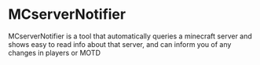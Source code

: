 MCserverNotifier
================

MCserverNotifier is a tool that automatically queries a minecraft server and shows easy to read info about that server, and can inform you of any changes in players or MOTD
